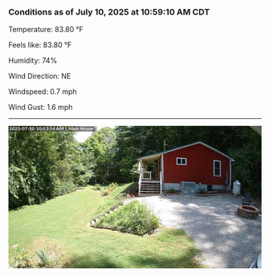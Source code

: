 ### Conditions as of July 10, 2025 at 10:59:10 AM CDT 

Temperature: 83.80 &deg;F

Feels like: 83.80 &deg;F

Humidity: 74%

Wind Direction: NE

Windspeed: 0.7 mph

Wind Gust: 1.6 mph

---

<img src="./images/latest.jpeg"/>

